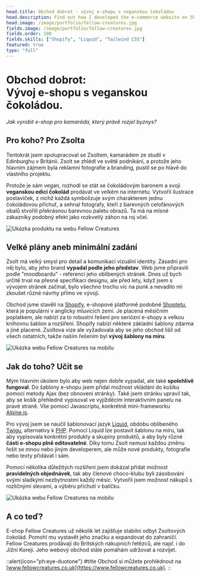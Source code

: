 ```yaml
---
head.title: Obchod dobrot - vývoj e-shopu s veganskou čokoládou
head.description: Find out how I developed the e-commerce website on Shopify that sells vegan chocolates.
head.image: /image/portfolio/fellow-creatures.jpg
fields.image: /image/portfolio/fellow-creatures.jpg
fields.order: 100
fields.skills: ["Shopify", "Liquid", "Tailwind CSS"]
featured: true
type: "full"
---
```


# **Obchod dobrot:** <br />Vývoj e-shopu s veganskou čokoládou.

_Jak vyrobit e-shop pro kamaráda, který právě rozjel byznys?_

## Pro koho? Pro Zsolta

Tentokrát jsem spolupracoval se Zsoltem, kamarádem ze studií v Edinburghu v Británii. Zsolt se zhlédl ve světě podnikání, a protože jeho hlavním zájmem byla reklamní fotografie a branding, pustil se po hlavě do vlastního projektu.

Protože je sám vegan, rozhodl se stát se čokoládovým baronem a svoji **veganskou edici čokolád** prodávat ve velkém na internetu. Vytvořil ilustrace postaviček, z nichž každá symbolizuje svým charakterem jednu čokoládovou příchuť, a sehnal fotografy, kteří z barevných celofánových obalů stvořili překrásnou barevnou paletu obrazů. Ta má na mlsné zákazníky podobný efekt jako rozkvetlý záhon na roj včel.

![Ukázka produktu na webu Fellow Creatures](/image/portfolio/fellow-creatures/fellowcreatures-product.webp)

## Velké plány aneb minimální zadání

Zsolt má velký smysl pro detail a komunikaci vizuální identity. Zásadní pro něj bylo, aby jeho brand **vypadal podle jeho představ**. Web jsme připravili podle "moodboardu" - referencí jeho oblíbených stránek. Dnes už bych určitě trval na přesné specifikaci designu, ale před lety, když jsem s vývojem stránek začínal, bylo všechno trochu víc na punk a nevadilo mi zkoušet různé návrhy přímo ve vývoji.

Obchod jsme stavěli na [Shopify](https://www.shopify.com/), e-shopové platformě podobné [Shoptetu](https://www.shoptet.cz/), která je populární v anglicky mluvících zemí. Je placená měsíčním poplatkem, ale nabízí za to robustní řešení pro seriózní e-shopy a velkou knihovnu šablon a rozšíření. Shopify nabízí některé základní šablony zdarma a jiné placené. Zsoltova vize ale vyžadovala aby se jeho obchod lišil od všech ostatních, takže naším řešením byl **vývoj šablony na míru**.

![Ukázka webu Fellow Creatures na mobilu](/image/portfolio/fellow-creatures/fellowcreatures-homepage-mobile.webp)

## Jak do toho? Učit se

Mým hlavním úkolem bylo aby web nejen dobře vypadal, ale také **spolehlivě fungoval**. Do šablony e-shopu jsem přidal možnost vkládání do košíku pomocí metody Ajax (bez obnovení stránky). Také jsem stránku upravil tak, aby se košík přehledně vypisoval ve vyjížděcím interaktivním panelu na pravé straně. Vše pomocí Javascriptu, konkrétně mini-frameworku [Alpine.js](https://alpinejs.dev/).

Pro vývoj jsem se naučil šablonovací jazyk [Liquid](https://shopify.github.io/liquid/), obdobu oblíbeného [Twigu](https://twig.symfony.com/), alternativy k [PHP](https://www.php.net/). Pomocí Liquid lze postavit šablonu na míru, tak aby vypisovala konkrétní produkty a skupiny produktů, a aby byly různé **části e-shopu plně editovatelné**. Díky tomu Zsolt nemusí každou změnu řešit se mnou nebo jiným developerem, ale může nové produkty, fotografie nebo texty přidávat i sám.

Pomocí několika důležitých rozšíření jsem dokázal přidat možnost **pravidelných objednávek**, tak aby členové choco-klubu byli zásobováni svými sladkými nezbytnostmi každý měsíc. Vytvořil jsem možnost nákupů s rozličnými slevami, a výběru příchutí v balíčku.

![Ukázka webu Fellow Creatures na mobilu](/image/portfolio/fellow-creatures/fellowcreatures-product-mobile.webp)

## A co teď?

E-shop Fellow Creatures už několik let zajišťuje stabilní odbyt Zsoltových čokolád. Pomohl mu vystavět jeho značku a expandovat do zahraničí. Fellow Creatures prodávají do Britských nákupních řetězců, ale např. i do Jižní Koreji. Jeho webový obchod stále pomáhám udržovat a rozvíjet.

::alert{icon="ph:eye-duotone"}
#title
Obchod si můžete prohlédnout na [www.fellowcreatures.co.uk](https://www.fellowcreatures.co.uk).
::
